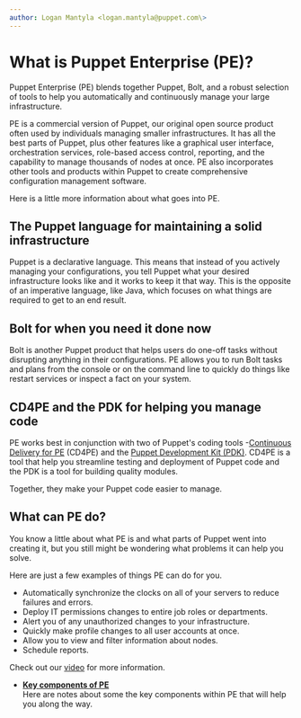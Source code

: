 ```yaml
---
author: Logan Mantyla <logan.mantyla@puppet.com\>
---
```


# What is Puppet Enterprise \(PE\)?

Puppet Enterprise \(PE\) blends together Puppet, Bolt, and a robust selection of tools to help you automatically and continuously manage your large infrastructure.

PE is a commercial version of Puppet, our original open source product often used by individuals managing smaller infrastructures. It has all the best parts of Puppet, plus other features like a graphical user interface, orchestration services, role-based access control, reporting, and the capability to manage thousands of nodes at once. PE also incorporates other tools and products within Puppet to create comprehensive configuration management software.

Here is a little more information about what goes into PE.

## The Puppet language for maintaining a solid infrastructure

Puppet is a declarative language. This means that instead of you actively managing your configurations, you tell Puppet what your desired infrastructure looks like and it works to keep it that way. This is the opposite of an imperative language, like Java, which focuses on what things are required to get to an end result.

## Bolt for when you need it done now

Bolt is another Puppet product that helps users do one-off tasks without disrupting anything in their configurations. PE allows you to run Bolt tasks and plans from the console or on the command line to quickly do things like restart services or inspect a fact on your system.

## CD4PE and the PDK for helping you manage code

PE works best in conjunction with two of Puppet's coding tools -[Continuous Delivery for PE](https://puppet.com/docs/continuous-delivery/2.x/cd_user_guide.html) \(CD4PE\) and the [Puppet Development Kit \(PDK\)](https://puppet.com/docs/pdk/1.x/pdk.html). CD4PE is a tool that help you streamline testing and deployment of Puppet code and the PDK is a tool for building quality modules.

Together, they make your Puppet code easier to manage.

## What can PE do?

You know a little about what PE is and what parts of Puppet went into creating it, but you still might be wondering what problems it can help you solve.

Here are just a few examples of things PE can do for you.

-   Automatically synchronize the clocks on all of your servers to reduce failures and errors.
-   Deploy IT permissions changes to entire job roles or departments.
-   Alert you of any unauthorized changes to your infrastructure.
-   Quickly make profile changes to all user accounts at once.
-   Allow you to view and filter information about nodes.
-   Schedule reports.

Check out our [video](https://www.youtube.com/watch?v=QFcqvBk1gNA) for more information.

-   **[Key components of PE](getting_started_terminology.md)**  
Here are notes about some the key components within PE that will help you along the way.

